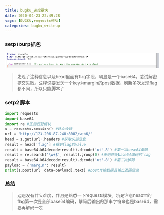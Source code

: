 ```yaml
---
title: bugku_速度要快
date: 2020-04-23 22:49:28
tags: [BUGKU,requests模块]
categories: bugku_writeup
---
```


### setp1 burp抓包

![image-20200423225157486](bugku-速度要快/image-20200423225157486.png)

> 发现了注释信息以及head里面有flag字段，明显是一个base64，尝试解密提交失败。注释说要发送一个key为margin的post数据，刷新多次发现flag都不同，所以只能脚本了

### setp2 脚本

```python
import requests
import base64
import re #正则匹配模块
s = requests.session() #建立会话
url = "http://123.206.87.240:8002/web6/"
head = s.get(url).headers #获取头部信息
result = head['flag'] #得到flag的value
result = base64.b64decode(result).decode('utf-8') #第一次base64解码
result = re.search('\w+$', result).group(0) #正则匹配base64编码的flag
result = base64.b64decode(result).decode('utf-8') #第二次解码
payload = {'margin': result}
print(s.post(url, data=payload).text) #post传输数据且输出返回信息


```

### 总结

> 这题没有什么难度，作用是熟悉一下requests模块。坑是注意head里的flag第一次是全部base64编码，解码后输出的那串字符串也是base64，需要再解码一次